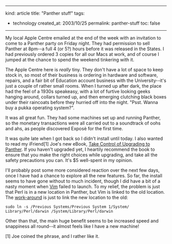 -----
kind: article
title: "Panther stuff"
tags:
- technology
created_at: 2003/10/25
permalink: panther-stuff
toc: false
-----

<p>My local Apple Centre emailed at the end of the week with an invitation to come to a Panther party on Friday night. They had permission to sell Panther at 8pm--a full 4 (or 5?) hours before it was released in the States. I had previously ordered 3 copies for all our Macs at work, and of course I jumped at the chance to spend the weekend tinkering with it.</p>

<p>The Apple Centre here is <em>really</em> tiny. They don't have a lot of space to keep stock in, so most of their business is ordering in hardware and software, repairs, and a fair bit of Education account business with the University--it's just a couple of rather small rooms. When I turned up after dark, the place had the feel of a 1930s speakeasy, with a lot of furtive looking geeks hanging around, collars turned up, and then emerging clutching black boxes under their raincoats before they hurried off into the night. "Psst. Wanna buy a pukka operating system?".</p>

<p>It was all great fun. They had some machines set up and running Panther, so the monetary transactions were all carried out to a soundtrack of oohs and ahs, as people discovered Expos&#232; for the first time.</p>

<p>It was quite late when I got back so I didn't install until today. I also wanted to read my iFriend[1] Joe's new eBook, <a href="http://www.tidbits.com/takecontrol/panther/upgrading.html">Take Control of Upgrading to Panther</a>. If you haven't upgraded yet, I heartily recommend the book to ensure that you make the right choices while upgrading, and take all the safety precautions you can. It's $5 well-spent in my opinion.</p>

<p>I'll probably post some more considered reaction over the next few days, once I have had a chance to explore all the new features. So far, the install seems to have gone without to much incident, though I did have a bit of a nasty moment when <a href="http://www.vim.org/index.php">Vim</a> failed to launch. To my relief, the problem is just that Perl is in a new location in Panther, but Vim is linked to the old location. The <a href="http://groups.yahoo.com/group/vim-mac/message/1060">work-around</a> is just to link the new location to the old:</p>

<pre>
<code>sudo ln -s /Previous Systems/Previous System 1/System/
Library/Perl/darwin /System/Library/Perl/darwin</code>
</pre>

<p>Other than that, the main huge benefit seems to be increased speed and snappiness all round--it almost feels like I have a new machine!</p>

<p>[1] Joe coined the phrase, and I rather like it.</p>
